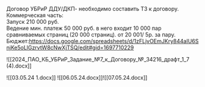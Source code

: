 Договор УБРиР ДДУ/ДКП- необходимо составить ТЗ к договору.  
Коммерческая часть:  
Запуск 210 000 руб.  
Ведение мин. платеж 50 000 руб. в него входит 10 000 пар сравниваемых страниц (20 000 страниц). от 20 001/ 5р. за пару.
Бюджет:https://docs.google.com/spreadsheets/d/1zFLjvOEmJKry844aIU6SnjKe5oLlGzrvtW8cNwXjTSQ/edit#gid=1697710229

![[2024_ПАО_КБ_УБРиР_Задание_№7_к_Договору_№_34216_драфт_1_7 (4).docx]]

![[03.05.24 1.docx]]
![[06.05.24.docx]]![[07.05.24.docx]]

